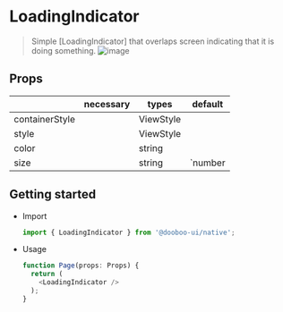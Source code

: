 # LoadingIndicator
> Simple [LoadingIndicator] that overlaps screen indicating that it is doing something.
![image](https://user-images.githubusercontent.com/27461460/62273345-49475e80-b478-11e9-8717-ce97f6f71230.png)

## Props
|              | necessary | types     | default                      |
|--------------|-----------|-----------|------------------------------|
|containerStyle|           | ViewStyle |                              |
|style         |           | ViewStyle |                              |
|color         |           | string    |                              |
|size          |           | string    | `number | 'small' | 'large'` |

## Getting started

* Import
  ```javascript
  import { LoadingIndicator } from '@dooboo-ui/native';
  ```

* Usage
  ```javascript
  function Page(props: Props) {
    return (
      <LoadingIndicator />
    );
  }
  ```
